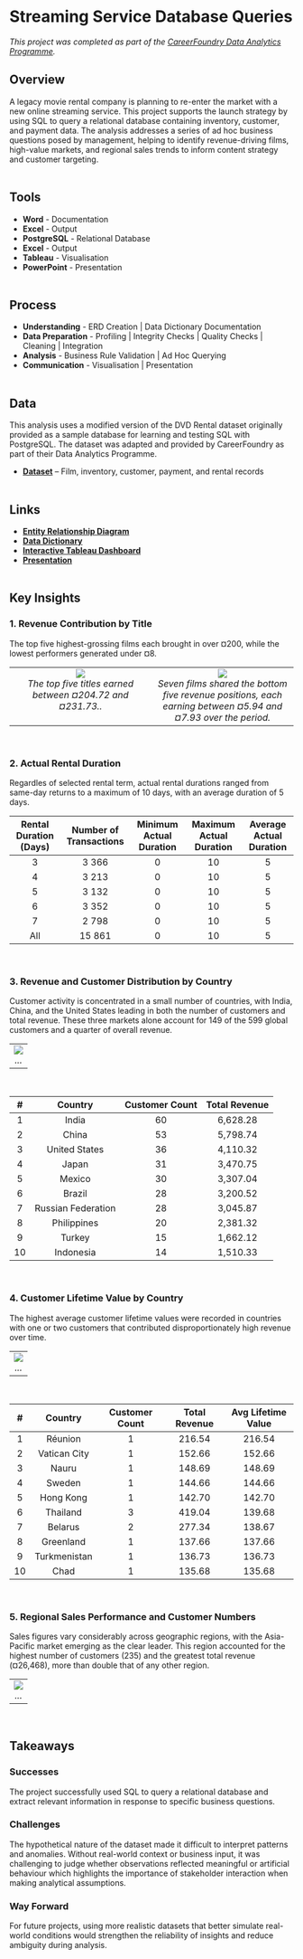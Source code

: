 # Streaming Service Database Queries
*This project was completed as part of the [CareerFoundry Data Analytics Programme](https://careerfoundry.com/en/courses/become-a-data-analyst/).*

## Overview
A legacy movie rental company is planning to re-enter the market with a new online streaming service. This project supports the launch strategy by using SQL to query a relational database containing inventory, customer, and payment data. The analysis addresses a series of ad hoc business questions posed by management, helping to identify revenue-driving films, high-value markets, and regional sales trends to inform content strategy and customer targeting.
<br><br>

## Tools
- **Word** - Documentation
- **Excel** - Output
- **PostgreSQL** - Relational Database
- **Excel** - Output
- **Tableau** - Visualisation
- **PowerPoint** - Presentation
<br><br>

## Process
- **Understanding** - ERD Creation | Data Dictionary Documentation
- **Data Preparation** - Profiling | Integrity Checks | Quality Checks | Cleaning | Integration
- **Analysis** - Business Rule Validation | Ad Hoc Querying
- **Communication** - Visualisation | Presentation
<br><br>

## Data
This analysis uses a modified version of the DVD Rental dataset originally provided as a sample database for learning and testing SQL with PostgreSQL. The dataset was adapted and provided by CareerFoundry as part of their Data Analytics Programme.

- [**Dataset**](http://www.postgresqltutorial.com/wp-content/uploads/2019/05/dvdrental.zip) – Film, inventory, customer, payment, and rental records
<br><br>

## Links
- [**Entity Relationship Diagram**](deliverables/erd_dbvisualiser.png)
- [**Data Dictionary**](deliverables/data_dictionary.pdf)
- [**Interactive Tableau Dashboard**](https://public.tableau.com/views/StreamingService_17486375379040/Dashboard1?:language=en-GB&:sid=&:redirect=auth&:display_count=n&:origin=viz_share_link)
- [**Presentation**](deliverables/presentation.pdf)
<br><br>

## Key Insights
### 1. Revenue Contribution by Title
The top five highest-grossing films each brought in over ¤200, while the lowest performers generated under ¤8.
<table>
<tr>
<td align="center" valign="top" width="50%">
    <img src="visualisations/top_films.png"" ><br>
    <em>The top five titles earned between ¤204.72 and ¤231.73..</em>
</td>
<td align="center" valign="top" width="50%">
    <img src="visualisations/bottom_films.png" ><br>
    <em>Seven films shared the bottom five revenue positions, each earning between ¤5.94 and ¤7.93 over the period.</em>
</td>
</tr>
</table>
<br>

### 2. Actual Rental Duration
Regardles of selected rental term, actual rental durations ranged from same-day returns to a maximum of 10 days, with an average duration of 5 days.
<table style="width:100%; border-collapse: collapse;">
  <thead>
    <tr>
      <th>Rental Duration (Days)</th>
      <th>Number of Transactions</th>
      <th>Minimum Actual Duration</th>
      <th>Maximum Actual Duration</th>
      <th>Average Actual Duration</th>
    </tr>
  </thead>
  <tbody>
    <tr>
      <td>3</td>
      <td>3 366</td>
      <td>0</td>
      <td>10</td>
      <td>5</td>
    </tr>
    <tr>
      <td>4</td>
      <td>3 213</td>
      <td>0</td>
      <td>10</td>
      <td>5</td>
    </tr>
    <tr>
      <td>5</td>
      <td>3 132</td>
      <td>0</td>
      <td>10</td>
      <td>5</td>
    </tr>
    <tr>
      <td>6</td>
      <td>3 352</td>
      <td>0</td>
      <td>10</td>
      <td>5</td>
    </tr>
    <tr>
      <td>7</td>
      <td>2 798</td>
      <td>0</td>
      <td>10</td>
      <td>5</td>
    </tr>
    <tr>
      <td>All</td>
      <td>15 861</td>
      <td>0</td>
      <td>10</td>
      <td>5</td>
    </tr>
  </tbody>
</table>
<br>

### 3. Revenue and Customer Distribution by Country
Customer activity is concentrated in a small number of countries, with India, China, and the United States leading in both the number of customers and total revenue. These three markets alone account for 149 of the 599 global customers and a quarter of overall revenue. 
<table>
<tr>
<td align="center" valign="top" width="100%">
    <img src="visualisations/revenue_customers.png" ><br>
    <em>...</em>
</td>
</tr>
</table>
<br>

<table style="width:100%; border-collapse: collapse;">
  <thead>
    <tr>
      <th>#</th>
      <th>Country</th>
      <th>Customer Count</th>
      <th>Total Revenue</th>
    </tr>
  </thead>
  <tbody>
    <tr>
        <td>1</td>
        <td>India</td>
        <td>60</td>
        <td>6,628.28</td>
    </tr>
    <tr>
        <td>2</td>
        <td>China</td>
        <td>53</td>
        <td>5,798.74</td>
    </tr>
    <tr>
        <td>3</td>
        <td>United States</td>
        <td>36</td>
        <td>4,110.32</td>
    </tr>
    <tr>
        <td>4</td>
        <td>Japan</td>
        <td>31</td>
        <td>3,470.75</td>
    </tr>
    <tr>
        <td>5</td>
        <td>Mexico</td>
        <td>30</td>
        <td>3,307.04</td>
    </tr>
    <tr>
        <td>6</td>
        <td>Brazil</td>
        <td>28</td>
        <td>3,200.52</td>
    </tr>
    <tr>
        <td>7</td>
        <td>Russian Federation</td>
        <td>28</td>
        <td>3,045.87</td>
    </tr>
    <tr>
        <td>8</td>
        <td>Philippines</td>
        <td>20</td>
        <td>2,381.32</td>
    </tr>
    <tr>
        <td>9</td>
        <td>Turkey</td>
        <td>15</td>
        <td>1,662.12</td>
    </tr>
    <tr>
        <td>10</td>
        <td>Indonesia</td>
        <td>14</td>
        <td>1,510.33</td>
    </tr>
  </tbody>
</table>
<br>

### 4. Customer Lifetime Value by Country
The highest average customer lifetime values were recorded in countries with one or two customers that contributed disproportionately high revenue over time.
<table>
<tr>
<td align="center" valign="top" width="100%">
    <img src="visualisations/clv_customers.png" ><br>
    <em>...</em>
</td>
</tr>
</table>
<br>

<table style="width:100%; border-collapse: collapse;">
  <style>
    th, td {
      text-align: center;
    }
  </style>
  <thead>
    <tr>
      <th>#</th>
      <th>Country</th>
      <th>Customer Count</th>
      <th>Total Revenue</th>
      <th>Avg Lifetime Value</th>
    </tr>
  </thead>
  <tbody>
    <tr>
        <td>1</td>
        <td>Réunion</td>
        <td>1</td>
        <td>216.54</td>
        <td>216.54</td>
    </tr>
    <tr>
        <td>2</td>
        <td>Vatican City</td>
        <td>1</td>
        <td>152.66</td>
        <td>152.66</td>
    </tr>
    <tr>
        <td>3</td>
        <td>Nauru</td>
        <td>1</td>
        <td>148.69</td>
        <td>148.69</td>
    </tr>
    <tr>
        <td>4</td>
        <td>Sweden</td>
        <td>1</td>
        <td>144.66</td>
        <td>144.66</td>
    </tr>
    <tr>
        <td>5</td>
        <td>Hong Kong</td>
        <td>1</td>
        <td>142.70</td>
        <td>142.70</td>
    </tr>
    <tr>
        <td>6</td>
        <td>Thailand</td>
        <td>3</td>
        <td>419.04</td>
        <td>139.68</td>
    </tr>
    <tr>
        <td>7</td>
        <td>Belarus</td>
        <td>2</td>
        <td>277.34</td>
        <td>138.67</td>
    </tr>
    <tr>
        <td>8</td>
        <td>Greenland</td>
        <td>1</td>
        <td>137.66</td>
        <td>137.66</td>
    </tr>
    <tr>
        <td>9</td>
        <td>Turkmenistan</td>
        <td>1</td>
        <td>136.73</td>
        <td>136.73</td>
    </tr>
    <tr>
        <td>10</td>
        <td>Chad</td>
        <td>1</td>
        <td>135.68</td>
        <td>135.68</td>
    </tr>
  </tbody>
</table>
<br>

### 5. Regional Sales Performance and Customer Numbers
Sales figures vary considerably across geographic regions, with the Asia-Pacific market emerging as the clear leader. This region accounted for the highest number of customers (235) and the greatest total revenue (¤26,468), more than double that of any other region.
<table>
<tr>
<td align="center" valign="top" width="100%">
    <img src="visualisations/regional.png" ><br>
    <em>...</em>
</td>
</tr>
</table>
<br>

## Takeaways
### Successes
The project successfully used SQL to query a relational database and extract relevant information in response to specific business questions.

### Challenges
The hypothetical nature of the dataset made it difficult to interpret patterns and anomalies. Without real-world context or business input, it was challenging to judge whether observations reflected meaningful or artificial behaviour which highlights the importance of stakeholder interaction when making analytical assumptions.

### Way Forward
For future projects, using more realistic datasets that better simulate real-world conditions would strengthen the reliability of insights and reduce ambiguity during analysis.
